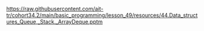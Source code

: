 https://raw.githubusercontent.com/ait-tr/cohort34.2/main/basic_programming/lesson_49/resources/44.Data_structures_Queue,_Stack._ArrayDeque.pptm